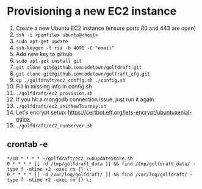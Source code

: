 # Provisioning a new EC2 instance

1. Create a new Ubuntu EC2 instance (ensure ports 80 and 443 are open)
1. `ssh -i <pemfile> ubuntu@<host>`
1. `sudo apt-get update`
1. `ssh-keygen -t rsa -b 4096 -C "email"`
1. Add new key to github
1. `sudo apt-get install git`
1. `git clone git@github.com:odetown/golfdraft.git`
1. `git clone git@github.com:odetown/golfraft_cfg.git`
1. `cp ./golfdraft/ec2_config.sh ./config.sh`
1. Fill in missing info in config.sh
1. `./golfdraft/ec2_provision.sh`
1. If you hit a mongodb connection issue, just run it again
1. `./golfdraft/ec2_initNewTourney.sh`
1. Let's encrypt setup: https://certbot.eff.org/lets-encrypt/ubuntuxenial-nginx
1. `./golfdraft/ec2_runServer.sh`

## crontab -e

```
*/10 * * * * ~/golfdraft/ec2_runUpdateScore.sh
0 * * * * [[ -d /tmp/golfdraft_data ]] && find /tmp/golfdraft_data/ -type f -mtime +2 -exec rm {} \;
0 * * * * [[ -d /var/log/golfdraft/ ]] && find /var/log/golfdraft/ -type f -mtime +2 -exec rm {} \;
```